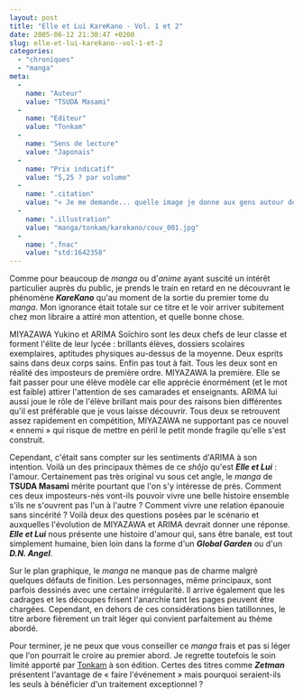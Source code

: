 ```yaml
---
layout: post
title: "Elle et Lui KareKano - Vol. 1 et 2"
date: 2005-06-12 21:30:47 +0200
slug: elle-et-lui-karekano--vol-1-et-2
categories:
  - "chroniques"
  - "manga"
meta:
  -
    name: "Auteur"
    value: "TSUDA Masami"
  -
    name: "Editeur"
    value: "Tonkam"
  -
    name: "Sens de lecture"
    value: "Japonais"
  -
    name: "Prix indicatif"
    value: "5,25 ? par volume"
  -
    name: ".citation"
    value: "« Je me demande... quelle image je donne aux gens autour de moi »"
  -
    name: ".illustration"
    value: "manga/tonkam/karekano/couv_001.jpg"
  -
    name: ".fnac"
    value: "std:1642358"
---
```


Comme pour beaucoup de _manga_ ou d'_anime_ ayant suscité un intérêt particulier auprès du public, je prends le train en retard en ne découvrant le phénomène **_KareKano_** qu'au moment de la sortie du premier tome du _manga_. Mon ignorance était totale sur ce titre et le voir arriver subitement chez mon libraire a attiré mon attention, et quelle bonne chose.

MIYAZAWA Yukino et ARIMA Soïchiro sont les deux chefs de leur classe et forment l'élite de leur lycée : brillants élèves, dossiers scolaires exemplaires, aptitudes physiques au-dessus de la moyenne. Deux esprits sains dans deux corps sains. Enfin pas tout à fait. Tous les deux sont en réalité des imposteurs de première ordre. MIYAZAWA la première. Elle se fait passer pour une élève modèle car elle apprécie énormément (et le mot est faible) attirer l'attention de ses camarades et enseignants. ARIMA lui aussi joue le rôle de l'élève brillant mais pour des raisons bien différentes qu'il est préférable que je vous laisse découvrir. Tous deux se retrouvent assez rapidement en compétition, MIYAZAWA ne supportant pas ce nouvel « ennemi » qui risque de mettre en péril le petit monde fragile qu'elle s'est construit.

Cependant, c'était sans compter sur les sentiments d'ARIMA à son intention. Voilà un des principaux thèmes de ce _shôjo_ qu'est **_Elle et Lui_** : l'amour. Certainement pas très original vu sous cet angle, le _manga_ de **TSUDA Masami** mérite pourtant que l'on s'y intéresse de près. Comment ces deux imposteurs-nés vont-ils pouvoir vivre une belle histoire ensemble s'ils ne s'ouvrent pas l'un à l'autre ? Comment vivre une relation épanouie sans sincérité ? Voilà deux des questions posées par le scénario et auxquelles l'évolution de MIYAZAWA et ARIMA devrait donner une réponse. **_Elle et Lui_** nous présente une histoire d'amour qui, sans être banale, est tout simplement humaine, bien loin dans la forme d'un **_Global Garden_** ou d'un **_D.N. Angel_**.

Sur le plan graphique, le _manga_ ne manque pas de charme malgré quelques défauts de finition. Les personnages, même principaux, sont parfois dessinés avec une certaine irrégularité. Il arrive également que les cadrages et les découpes frisent l'anarchie tant les pages peuvent être chargées. Cependant, en dehors de ces considérations bien tatillonnes, le titre arbore fièrement un trait léger qui convient parfaitement au thème abordé.

Pour terminer, je ne peux que vous conseiller ce _manga_ frais et pas si léger que l'on pourrait le croire au premier abord. Je regrette toutefois le soin limité apporté par [Tonkam](http://www.tonkam.com) à son édition. Certes des titres comme **_Zetman_** présentent l'avantage de « faire l'événement » mais pourquoi seraient-ils les seuls à bénéficier d'un traitement exceptionnel ?